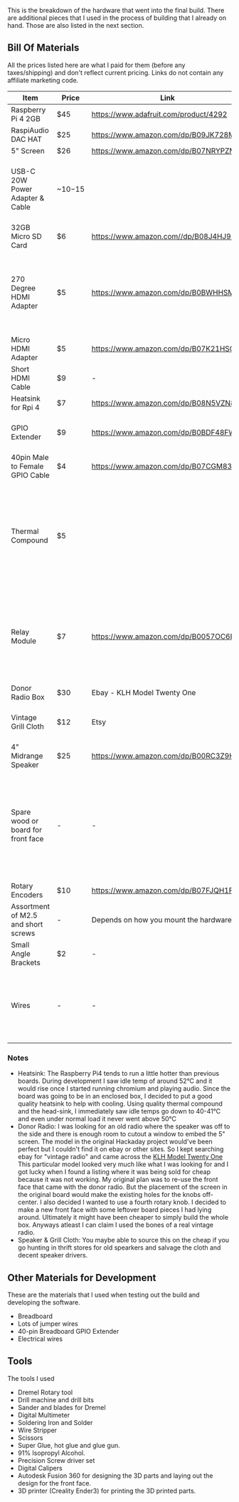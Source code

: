 

This is the breakdown of the hardware that went into the final build. There are additional
pieces that I used in the process of building that I already on hand. Those are also
listed in the next section.

## Bill Of Materials

All the prices listed here are what I paid for them (before any taxes/shipping) and don't reflect current pricing. Links do not contain any affiliate marketing code.

| Item   | Price | Link | Notes |
|--------|-------|------|-------|
| Raspberry Pi 4 2GB | $45 | https://www.adafruit.com/product/4292 | |
| RaspiAudio DAC HAT | $25 | https://www.amazon.com/dp/B09JK728MB | |
| 5" Screen | $26 | https://www.amazon.com/dp/B07NRYPZM1 | |
| USB-C 20W Power Adapter & Cable | ~$10-$15| | I had a couple of spares. Any good 20W adapter and usb-c cable will work |
| 32GB Micro SD Card | $6 | https://www.amazon.com//dp/B08J4HJ98L | Came as a 2-pack for $12 |
| 270 Degree HDMI Adapter | $5 | https://www.amazon.com/dp/B0BWHHSMTZ | the 270 Degree is important because of how the HDMI port on the screen is oriented |
| Micro HDMI Adapter | $5 | https://www.amazon.com/dp/B07K21HSQX | Came as a 2-pack for $10 |
| Short HDMI Cable | $9 | - | Had one lying around |
| Heatsink for Rpi 4 | $7 | https://www.amazon.com/dp/B08N5VZN8R | See Notes |
| GPIO Extender | $9 | https://www.amazon.com/dp/B0BDF48FWM | Needed to install Audio HAT on top of heatsink |
| 40pin Male to Female GPIO Cable | $4 | https://www.amazon.com/dp/B07CGM83QL | Came as a 2-pack for $8 |
| Thermal Compound | $5 | | Don't use the thermal stickers that come with the heatsink. Any quality thermal compound typically used in PC builds will work |
| Relay Module | $7 | https://www.amazon.com/dp/B0057OC6D8 | Only one channel was used, but was cheapest option that didn't require buying a bundle |
| Donor Radio Box | $30 | Ebay - KLH Model Twenty One | See Notes |
| Vintage Grill Cloth | $12 | Etsy | Search for Vintage Speaker Grill cloth |
| 4" Midrange Speaker | $25 | https://www.amazon.com/dp/B00RC3Z9H2 | See notes |
| Spare wood or board for front face | - | - |Had some leftover board. Might be able to find something free/cheap in the discard bin in any home improvement store |
| Rotary Encoders | $10 | https://www.amazon.com/dp/B07FJQH1F7 | |
| Assortment of M2.5 and short screws | - | Depends on how you mount the hardware |
| Small Angle Brackets | $2 | - | |
| Wires | - | - | I used jumper wires that i got with the rotary encoders for most of the wiring |

### Notes

 * Heatsink: The Raspberry Pi4 tends to run a little hotter than previous boards. During development
   I saw idle temp of around 52&deg;C and it would rise once I started running chromium and playing
   audio. Since the board was going to be in an enclosed box, I decided to put a good quality
   heatsink to help with cooling. Using quality thermal compound and the head-sink, I immediately
   saw idle temps go down to 40-41&deg;C and even under normal load it never went above 50&deg;C
 * Donor Radio: I was looking for an old radio where the speaker was off to the side and there is
   enough room to cutout a window to embed the 5" screen. The model in the original Hackaday
   project would've been perfect but I couldn't find it on ebay or other sites. So I kept searching
   ebay for "vintage radio" and came across the [KLH Model Twenty One](https://www.radiomuseum.org/r/klh_klh_twenty_one_21.html ':target=_blank')
   This particular model looked very much like what I was looking for and I got lucky when I found
   a listing where it was being sold for cheap because it was not working. My original plan was to re-use
   the front face that came with the donor radio. But the placement of the screen in the original board would
   make the existing holes for the knobs off-center. I also decided I wanted to use a fourth rotary knob. I
   decided to make a new front face with some leftover board pieces I had lying around. Ultimately it might
   have been cheaper to simply build the whole box. Anyways atleast I can claim I used the bones of a real
   vintage radio.
 * Speaker & Grill Cloth: You maybe able to source this on the cheap if you go hunting in thrift stores for
   old spearkers and salvage the cloth and decent speaker drivers.

## Other Materials for Development

These are the materials that I used when testing out the build and developing the software.

 * Breadboard
 * Lots of jumper wires
 * 40-pin Breadboard GPIO Extender
 * Electrical wires

## Tools

The tools I used

 * Dremel Rotary tool
 * Drill machine and drill bits
 * Sander and blades for Dremel
 * Digital Multimeter
 * Soldering Iron and Solder
 * Wire Stripper
 * Scissors
 * Super Glue, hot glue and glue gun.
 * 91% Isopropyl Alcohol.
 * Precision Screw driver set
 * Digital Calipers
 * Autodesk Fusion 360 for designing the 3D parts and laying out the design for the front face.
 * 3D printer (Creality Ender3) for printing the 3D printed parts.

